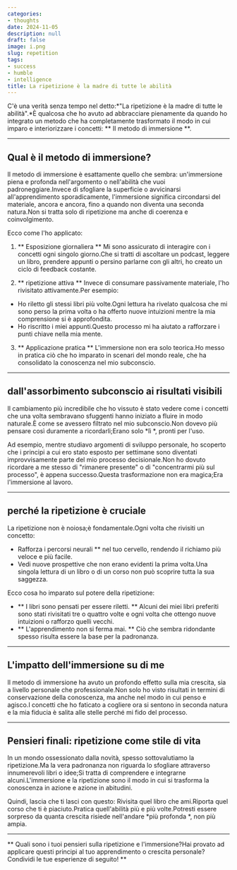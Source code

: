 ```yaml
---
categories:
- thoughts
date: 2024-11-05
description: null
draft: false
image: i.png
slug: repetition
tags:
- success
- humble
- intelligence
title: La ripetizione è la madre di tutte le abilità
---
```


<!-- hash: 3558a2093a3d -->
C'è una verità senza tempo nel detto:*"La ripetizione è la madre di tutte le abilità".*È qualcosa che ho avuto ad abbracciare pienamente da quando ho integrato un metodo che ha completamente trasformato il modo in cui imparo e interiorizzare i concetti: ** Il metodo di immersione **.

---

## Qual è il metodo di immersione?

Il metodo di immersione è esattamente quello che sembra: un'immersione piena e profonda nell'argomento o nell'abilità che vuoi padroneggiare.Invece di sfogliare la superficie o avvicinarsi all'apprendimento sporadicamente, l'immersione significa circondarsi del materiale, ancora e ancora, fino a quando non diventa una seconda natura.Non si tratta solo di ripetizione ma anche di coerenza e coinvolgimento.

Ecco come l'ho applicato:

1. ** Esposizione giornaliera **
Mi sono assicurato di interagire con i concetti ogni singolo giorno.Che si tratti di ascoltare un podcast, leggere un libro, prendere appunti o persino parlarne con gli altri, ho creato un ciclo di feedback costante.

2. ** ripetizione attiva **
Invece di consumare passivamente materiale, l'ho rivisitato attivamente.Per esempio:
- Ho riletto gli stessi libri più volte.Ogni lettura ha rivelato qualcosa che mi sono perso la prima volta o ha offerto nuove intuizioni mentre la mia comprensione si è approfondita.
- Ho riscritto i miei appunti.Questo processo mi ha aiutato a rafforzare i punti chiave nella mia mente.

3. ** Applicazione pratica **
L'immersione non era solo teorica.Ho messo in pratica ciò che ho imparato in scenari del mondo reale, che ha consolidato la conoscenza nel mio subconscio.

---

## dall'assorbimento subconscio ai risultati visibili

Il cambiamento più incredibile che ho vissuto è stato vedere come i concetti che una volta sembravano sfuggenti hanno iniziato a fluire in modo naturale.È come se avessero filtrato nel mio subconscio.Non dovevo più pensare così duramente a ricordarli;Erano solo *lì *, pronti per l'uso.

Ad esempio, mentre studiavo argomenti di sviluppo personale, ho scoperto che i principi a cui ero stato esposto per settimane sono diventati improvvisamente parte del mio processo decisionale.Non ho dovuto ricordare a me stesso di "rimanere presente" o di "concentrarmi più sul processo", è appena successo.Questa trasformazione non era magica;Era l'immersione al lavoro.

---

## perché la ripetizione è cruciale

La ripetizione non è noiosa;è fondamentale.Ogni volta che rivisiti un concetto:
- Rafforza i percorsi neurali ** nel tuo cervello, rendendo il richiamo più veloce e più facile.
- Vedi nuove prospettive che non erano evidenti la prima volta.Una singola lettura di un libro o di un corso non può scoprire tutta la sua saggezza.

Ecco cosa ho imparato sul potere della ripetizione:
- ** I libri sono pensati per essere riletti. ** Alcuni dei miei libri preferiti sono stati rivisitati tre o quattro volte e ogni volta che ottengo nuove intuizioni o rafforzo quelli vecchi.
- ** L'apprendimento non si ferma mai. ** Ciò che sembra ridondante spesso risulta essere la base per la padronanza.

---

## L'impatto dell'immersione su di me

Il metodo di immersione ha avuto un profondo effetto sulla mia crescita, sia a livello personale che professionale.Non solo ho visto risultati in termini di conservazione della conoscenza, ma anche nel modo in cui penso e agisco.I concetti che ho faticato a cogliere ora si sentono in seconda natura e la mia fiducia è salita alle stelle perché mi fido del processo.

---

## Pensieri finali: ripetizione come stile di vita

In un mondo ossessionato dalla novità, spesso sottovalutiamo la ripetizione.Ma la vera padronanza non riguarda lo sfogliare attraverso innumerevoli libri o idee;Si tratta di comprendere e integrarne alcuni.L'immersione e la ripetizione sono il modo in cui si trasforma la conoscenza in azione e azione in abitudini.

Quindi, lascia che ti lasci con questo:
Rivisita quel libro che ami.Riporta quel corso che ti è piaciuto.Pratica quell'abilità più e più volte.Potresti essere sorpreso da quanta crescita risiede nell'andare *più profonda *, non più ampia.

---
** Quali sono i tuoi pensieri sulla ripetizione e l'immersione?Hai provato ad applicare questi principi al tuo apprendimento o crescita personale?Condividi le tue esperienze di seguito! **